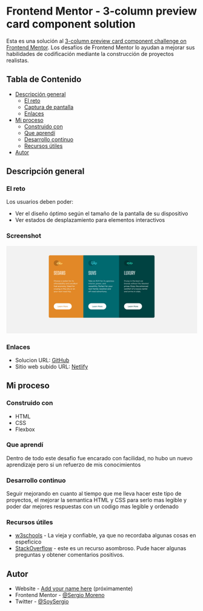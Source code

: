 # Frontend Mentor - 3-column preview card component solution

Esta es una solución al [3-column preview card component challenge on Frontend Mentor](https://www.frontendmentor.io/challenges/3column-preview-card-component-pH92eAR2-). Los desafíos de Frontend Mentor lo ayudan a mejorar sus habilidades de codificación mediante la construcción de proyectos realistas. 

## Tabla de Contenido

- [Descripción general ](#descripción-general)
  - [El reto](#el-reto)
  - [Captura de pantalla ](#captura)
  - [Enlaces](#enlaces)
- [Mi proceso](#Mi-proceso)
  - [Construido con](#construido-con)
  - [Que aprendí](#que-aprendí)
  - [Desarrollo continuo](#desarrollo-continuo)
  - [Recursos útiles](#recursos-útiles)
- [Autor](#autor)

## Descripción general 

### El reto

Los usuarios deben poder: 

- Ver el diseño óptimo según el tamaño de la pantalla de su dispositivo
- Ver estados de desplazamiento para elementos interactivos 


### Screenshot

<img src="images/screen.jpg" alt="">


### Enlaces

- Solucion URL: [GitHub](https://your-solution-url.com)
- Sitio web subido URL: [Netlify](https://your-live-site-url.com)

## Mi proceso

### Construido con 

- HTML
- CSS
- Flexbox

### Que aprendí

Dentro de todo este desafio fue encarado con facilidad, no hubo un nuevo aprendizaje pero si un refuerzo de mis conocimientos


### Desarrollo continuo

Seguir mejorando en cuanto al tiempo que me lleva hacer este tipo de proyectos, el mejorar la semantica HTML y CSS para serlo mas legible y poder dar mejores respuestas con un codigo mas legible y ordenado


### Recursos útiles

- [w3schools](https://www.w3schools.com/) - La vieja y confiable, ya que no recordaba algunas cosas en espeficico
- [StackOverflow](https://stackoverflow.com/) - este es un recurso asombroso. Pude hacer algunas preguntas y obtener comentarios positivos.


## Autor

- Website - [Add your name here](https://www.your-site.com) (próximamente)
- Frontend Mentor - [@Sergio Moreno](https://www.frontendmentor.io/profile/SergioMMoreno)
- Twitter - [@SoySergio](https://twitter.com/SoyNeroo)

